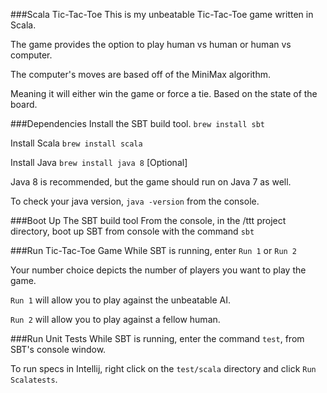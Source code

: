 ###Scala Tic-Tac-Toe
This is my unbeatable Tic-Tac-Toe game written in Scala.

The game provides the option to play human vs human or human vs computer.

The computer's moves are based off of the MiniMax algorithm.

Meaning it will either win the game or force a tie. Based on the state of the board.

###Dependencies
Install the SBT build tool.
`brew install sbt`

Install Scala
`brew install scala`

Install Java
`brew install java 8` [Optional]

Java 8 is recommended, but the game should run on Java 7 as well.

To check your java version, `java -version` from the console.

###Boot Up The SBT build tool
From the console, in the /ttt project directory, boot up SBT from console with the command `sbt`

###Run Tic-Tac-Toe Game
While SBT is running, enter `Run 1` or `Run 2`

Your number choice depicts the number of players you want to play the game.

`Run 1` will allow you to play against the unbeatable AI.

`Run 2` will allow you to play against a fellow human.

###Run Unit Tests
While SBT is running, enter the command `test`, from SBT's console window.

To run specs in Intellij, right click on the `test/scala` directory and click `Run Scalatests`.
